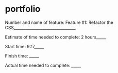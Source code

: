 # portfolio

Number and name of feature: Feature #1: Refactor the CSS________________________________

Estimate of time needed to complete: 2 hours_____

Start time: 9:17_____

Finish time: _____

Actual time needed to complete: _____